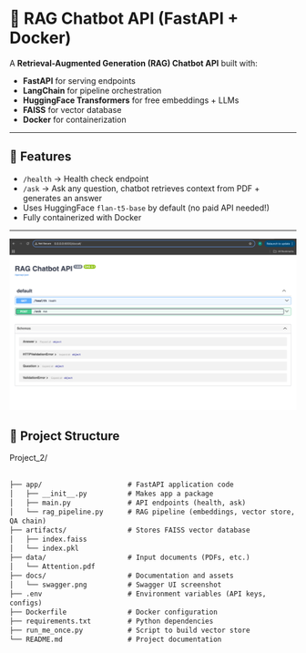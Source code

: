 # 🧠 RAG Chatbot API (FastAPI + Docker)

A **Retrieval-Augmented Generation (RAG) Chatbot API** built with:
- **FastAPI** for serving endpoints
- **LangChain** for pipeline orchestration
- **HuggingFace Transformers** for free embeddings + LLMs
- **FAISS** for vector database
- **Docker** for containerization

---

## 🚀 Features
- `/health` → Health check endpoint
- `/ask` → Ask any question, chatbot retrieves context from PDF + generates an answer
- Uses HuggingFace `flan-t5-base` by default (no paid API needed!)
- Fully containerized with Docker

---
![Swagger UI](docs/swagger.png)


## 📂 Project Structure

Project_2/

```

├── app/                     # FastAPI application code
│   ├── __init__.py          # Makes app a package
│   ├── main.py              # API endpoints (health, ask)
│   └── rag_pipeline.py      # RAG pipeline (embeddings, vector store, QA chain)
├── artifacts/               # Stores FAISS vector database
│   ├── index.faiss
│   └── index.pkl
├── data/                    # Input documents (PDFs, etc.)
│   └── Attention.pdf
├── docs/                    # Documentation and assets
│   └── swagger.png          # Swagger UI screenshot
├── .env                     # Environment variables (API keys, configs)
├── Dockerfile               # Docker configuration
├── requirements.txt         # Python dependencies
├── run_me_once.py           # Script to build vector store
└── README.md                # Project documentation

```